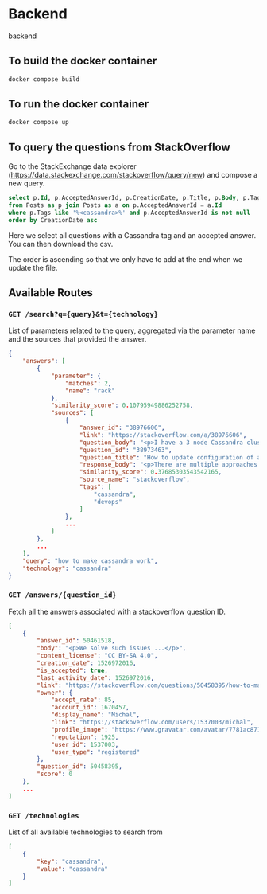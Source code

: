 # Backend

backend

## To build the docker container

```bash
docker compose build
```

## To run the docker container

```bash
docker compose up
```

## To query the questions from StackOverflow

Go to the StackExchange data explorer (https://data.stackexchange.com/stackoverflow/query/new) and compose a new query.

```sql
select p.Id, p.AcceptedAnswerId, p.CreationDate, p.Title, p.Body, p.Tags, a.Body as 'Answer Body'
from Posts as p join Posts as a on p.AcceptedAnswerId = a.Id
where p.Tags like '%<cassandra>%' and p.AcceptedAnswerId is not null
order by CreationDate asc
```

Here we select all questions with a Cassandra tag and an accepted answer.
You can then download the csv.

The order is ascending so that we only have to add at the end when we update the file.

## Available Routes

### `GET /search?q={query}&t={technology}`
List of parameters related to the query, aggregated via the parameter name and the sources that provided the answer.
```json
{
    "answers": [
        {
            "parameter": {
                "matches": 2,
                "name": "rack"
            },
            "similarity_score": 0.10795949886252758,
            "sources": [
                {
                    "answer_id": "38976606",
                    "link": "https://stackoverflow.com/a/38976606",
                    "question_body": "<p>I have a 3 node Cassandra cluster...</p>",
                    "question_id": "38973463",
                    "question_title": "How to update configuration of a Cassandra cluster",
                    "response_body": "<p>There are multiple approaches...</p>",
                    "similarity_score": 0.37685303543542165,
                    "source_name": "stackoverflow",
                    "tags": [
                        "cassandra",
                        "devops"
                    ]
                },
                ...
            ]
        },
        ...
    ],
    "query": "how to make cassandra work",
    "technology": "cassandra"
}
```

### `GET /answers/{question_id}`
Fetch all the answers associated with a stackoverflow question ID.
```json
[
    {
        "answer_id": 50461518,
        "body": "<p>We solve such issues ...</p>",
        "content_license": "CC BY-SA 4.0",
        "creation_date": 1526972016,
        "is_accepted": true,
        "last_activity_date": 1526972016,
        "link": "https://stackoverflow.com/questions/50458395/how-to-make-1-million-inserts-in-cassandra/50461518#50461518",
        "owner": {
            "accept_rate": 85,
            "account_id": 1670457,
            "display_name": "Michal",
            "link": "https://stackoverflow.com/users/1537003/michal",
            "profile_image": "https://www.gravatar.com/avatar/7781ac8717f1e343e651a91d9183eb4a?s=256&d=identicon&r=PG",
            "reputation": 1925,
            "user_id": 1537003,
            "user_type": "registered"
        },
        "question_id": 50458395,
        "score": 0
    },
    ...
]
```

### `GET /technologies`
List of all available technologies to search from
```json
[
    {
        "key": "cassandra",
        "value": "cassandra"
    }
]
```